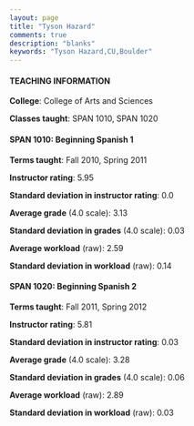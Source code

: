 ```yaml
---
layout: page
title: "Tyson Hazard" 
comments: true
description: "blanks"
keywords: "Tyson Hazard,CU,Boulder"
---
```

<head>
<script src="https://ajax.googleapis.com/ajax/libs/jquery/2.1.3/jquery.min.js"></script>
<script src="https://dl.dropboxusercontent.com/s/pc42nxpaw1ea4o9/highcharts.js?dl=0"></script>
<!-- <script src="../assets/js/highcharts.js"></script> -->
<style type="text/css">@font-face {
	font-family: "Bebas Neue";
	src: url(https://www.filehosting.org/file/details/544349/BebasNeue Regular.otf) format("opentype");
	}
	h1.Bebas { 
		font-family: "Bebas Neue", Verdana, Tahoma;
	}
</style>
</head>
	   
#### TEACHING INFORMATION

**College**: College of Arts and Sciences

**Classes taught**: SPAN 1010, SPAN 1020

#### SPAN 1010: Beginning Spanish 1

**Terms taught**: Fall 2010, Spring 2011

**Instructor rating**: 5.95

**Standard deviation in instructor rating**: 0.0

**Average grade** (4.0 scale): 3.13

**Standard deviation in grades** (4.0 scale): 0.03

**Average workload** (raw): 2.59

**Standard deviation in workload** (raw): 0.14

#### SPAN 1020: Beginning Spanish 2

**Terms taught**: Fall 2011, Spring 2012

**Instructor rating**: 5.81

**Standard deviation in instructor rating**: 0.03

**Average grade** (4.0 scale): 3.28

**Standard deviation in grades** (4.0 scale): 0.06

**Average workload** (raw): 2.89

**Standard deviation in workload** (raw): 0.03

